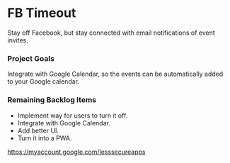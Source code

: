 # FB Timeout

Stay off Facebook, but stay connected with email notifications of event invites.

### Project Goals
Integrate with Google Calendar, so the events can be automatically added to your Google calendar.


### Remaining Backlog Items

* Implement way for users to turn it off.
* Integrate with Google Calendar.
* Add better UI.
* Turn it into a PWA.

https://myaccount.google.com/lesssecureapps